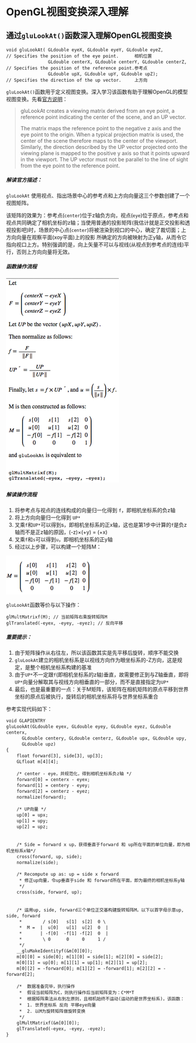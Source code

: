 # OpenGL视图变换深入理解

## 通过`gluLookAt()`函数深入理解OpenGL视图变换

```
void gluLookAt(	GLdouble eyeX, GLdouble eyeY, GLdouble eyeZ,           // Specifies the position of the eye point.      相机位置
   	            GLdouble centerX, GLdouble centerY, GLdouble centerZ,  // Specifies the position of the reference point.参考点
   	            GLdouble upX, GLdouble upY, GLdouble upZ);             // Specifies the direction of the up vector.     上方向
``` 	              



`gluLookAt()`函数用于定义视图变换。深入学习该函数有助于理解OpenGL的模型视图变换。先看[官方说明](https://www.opengl.org/sdk/docs/man2/xhtml/gluLookAt.xml)：


> gluLookAt creates a viewing matrix derived from an eye point, a reference point indicating the center of the scene, and an UP vector.
> 
> The matrix maps the reference point to the negative z axis and the eye point to the origin. When a typical projection matrix is used, the center of the scene therefore maps to the center of the viewport. Similarly, the direction described by the UP vector projected onto the viewing plane is mapped to the positive y axis so that it points upward in the viewport. The UP vector must not be parallel to the line of sight from the eye point to the reference point.

##### 解读官方描述：

`gluLookAt` 使用视点、指出场景中心的参考点和上方向向量这三个参数创建了一个视图矩阵。

该矩阵的效果为：参考点(`center`)位于z轴负方向，视点(`eye`)位于原点，参考点和视点共同确定了相机坐标的z轴；当使用普通的投影矩阵(我估计就是正交投影和透视投影吧)时，场景的中心点(`center`)将被渲染到视口的中心，确定了裁切面；上方向向量在观察平面(xoy平面)上的投影 所确定的方向被映射为正y轴，从而令它指向视口上方。特别强调的是，向上矢量不可以与视线(从视点到参考点的连线)平行，否则上方向向量将无效。

##### 函数操作流程

![gluLookAt Description](Images/OpenGL/gluLookAtDesc.png)

##### 解读操作流程

1. 将参考点与视点的连线构成的向量归一化得到 `f`，即相机坐标系的负z轴
2. 将上方向向量归一化得到 `UP*`
3. 叉乘`f`和`UP*`可以得到s，即相机坐标系的正x轴，这也是第1步中计算的`f`是负z轴而不是正z轴的原因，(-z)×(+y) = (+x)
4. 叉乘`f`和`s`可以得到`u`，即相机坐标系的正y轴
5. 经过以上步骤，可以构建一个矩阵M：

![M矩阵](Images/OpenGL/gluLookAtM.png)


`gluLookAt`函数等价与以下操作：

```
glMultMatrixf(M); // 当前矩阵右乘旋转矩阵M
glTranslated(-eyex, -eyey, -eyez); // 反向平移
```

##### 重要提示：

1. 由于矩阵操作从右往左，所以该函数其实是先平移后旋转，顺序不能交换
2. `gluLookAt`建立的相机坐标系是以视线方向作为眼坐标系的-Z方向，这是规定，是整个相机坐标系构建的基准
3. 由于`UP*`不一定跟`f`(即相机坐标系的z轴)垂直，故需要修正到与Z轴垂直，即将`UP*`向量分解取其与视线方向相垂直的一部分，而不是直接指定为`UP*`
4. 最后，也是最重要的一点：关于M矩阵，该矩阵在相机矩阵的原点平移到世界坐标的原点后被执行，旋转后的相机坐标系将与世界坐标系重合

参考实现代码如下：

```
void GLAPIENTRY
gluLookAt(GLdouble eyex, GLdouble eyey, GLdouble eyez, GLdouble centerx,
      GLdouble centery, GLdouble centerz, GLdouble upx, GLdouble upy,
      GLdouble upz)
{
    float forward[3], side[3], up[3];
    GLfloat m[4][4];
    
    /* center - eye，并规范化，得到相机坐标系负z轴 */
    forward[0] = centerx - eyex;
    forward[1] = centery - eyey;
    forward[2] = centerz - eyez;
    normalize(forward);
    
    /* UP向量 */
    up[0] = upx;
    up[1] = upy;
    up[2] = upz;
 
    
    /* Side = forward x up，获得垂直于forward 和 up所在平面的单位向量，即为相机坐标系x轴*/
    cross(forward, up, side);
    normalize(side);
 
    /* Recompute up as: up = side x forward 
     * 修正up向量，令up垂直于side 和 forward所在平面，即为最终的相机坐标系y轴
     */
    cross(side, forward, up);
    
    
    /* 运用up, side, forward三个单位正交基构建旋转矩阵M，以下以首字母示意up, side, forward
     *        / s[0]   s[1]  s[2]  0 \
     *  M =  |  u[0]   u[1]  u[2]  0  |
     *       | -f[0]  -f[1] -f[2]  0  |
     *        \ 0      0     0     1 /
     */
    __gluMakeIdentityf(&m[0][0]);
    m[0][0] = side[0]; m[1][0] = side[1]; m[2][0] = side[2];
    m[0][1] = up[0]; m[1][1] = up[1]; m[2][1] = up[2];
    m[0][2] = -forward[0]; m[1][2] = -forward[1]; m[2][2] = -forward[2];
    
    /*  数据准备完毕，执行操作 
     *  假设当前矩阵为C，则执行操作后当前矩阵变为：C*M*T
     *  根据矩阵乘法从右到左原则，且相机始终不运动(运动的是世界坐标系)，该函数：
     *  1. 世界坐标系 反向 平移eye向量
     *  2. 以M为旋转矩阵做旋转变换
     */
    glMultMatrixf(&m[0][0]);
    glTranslated(-eyex, -eyey, -eyez);
}
```

